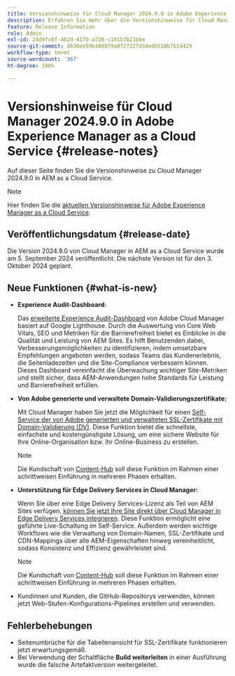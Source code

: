 ```yaml
---
title: Versionshinweise für Cloud Manager 2024.9.0 in Adobe Experience Manager as a Cloud Service
description: Erfahren Sie mehr über die Versionshinweise für Cloud Manager 2024.9.0 in AEM as a Cloud Service.
feature: Release Information
role: Admin
exl-id: 24d9fc6f-462d-417b-a728-c18157b23bbe
source-git-commit: d636ee59b480879a0f2722fd34edb510b7b14429
workflow-type: tm+mt
source-wordcount: '367'
ht-degree: 100%

---
```


# Versionshinweise für Cloud Manager 2024.9.0 in Adobe Experience Manager as a Cloud Service {#release-notes}

Auf dieser Seite finden Sie die Versionshinweise zu Cloud Manager 2024.9.0 in AEM as a Cloud Service.

>[!NOTE]
>
>Hier finden Sie die [aktuellen Versionshinweise für Adobe Experience Manager as a Cloud Service](/help/release-notes/release-notes-cloud/release-notes-current.md).

## Veröffentlichungsdatum {#release-date}

Die Version 2024.9.0 von Cloud Manager in AEM as a Cloud Service wurde am 5. September 2024 veröffentlicht. Die nächste Version ist für den 3. Oktober 2024 geplant.

## Neue Funktionen {#what-is-new}

* **Experience Audit-Dashboard:**

  Das [erweiterte Experience Audit-Dashboard](/help/implementing/cloud-manager/experience-audit-dashboard.md) von Adobe Cloud Manager basiert auf Google Lighthouse. Durch die Auswertung von Core Web Vitals, SEO und Metriken für die Barrierefreiheit bietet es Einblicke in die Qualität und Leistung von AEM Sites. Es hilft Benutzenden dabei, Verbesserungsmöglichkeiten zu identifizieren, indem umsetzbare Empfehlungen angeboten werden, sodass Teams das Kundenerlebnis, die Seitenladezeiten und die Site-Compliance verbessern können. Dieses Dashboard vereinfacht die Überwachung wichtiger Site-Metriken und stellt sicher, dass AEM-Anwendungen hohe Standards für Leistung und Barrierefreiheit erfüllen.

* **Von Adobe generierte und verwaltete Domain-Validierungszertifikate:**

  Mit Cloud Manager haben Sie jetzt die Möglichkeit für einen [Self-Service der von Adobe generierten und verwalteten SSL-Zertifikate mit Domain-Validierung (DV)](/help/implementing/cloud-manager/managing-ssl-certifications/add-ssl-certificate.md). Diese Funktion bietet die schnellste, einfachste und kostengünstigste Lösung, um eine sichere Website für Ihre Online-Organisation bzw. Ihr Online-Business zu erstellen. <!-- CMGR-52403 -->

  >[!NOTE]
  >
  >Die Kundschaft von [Content-Hub](/help/assets/product-overview.md) soll diese Funktion im Rahmen einer schrittweisen Einführung in mehreren Phasen erhalten.

* **Unterstützung für Edge Delivery Services in Cloud Manager:**

  Wenn Sie über eine Edge Delivery Services-Lizenz als Teil von AEM Sites verfügen, [können Sie jetzt Ihre Site direkt über Cloud Manager in Edge Delivery Services integrieren](/help/implementing/cloud-manager/edge-delivery/introduction-to-edge-delivery-services.md). Diese Funktion ermöglicht eine geführte Live-Schaltung im Self-Service. Außerdem werden wichtige Workflows wie die Verwaltung von Domain-Namen, SSL-Zertifikate und CDN-Mappings über alle AEM-Eigenschaften hinweg vereinheitlicht, sodass Konsistenz und Effizienz gewährleistet sind. <!-- CMGR-49859 -->

  >[!NOTE]
  >
  >Die Kundschaft von [Content-Hub](/help/assets/product-overview.md) soll diese Funktion im Rahmen einer schrittweisen Einführung in mehreren Phasen erhalten.

* Kundinnen und Kunden, die GitHub-Repositorys verwenden, können jetzt Web-Stufen-Konfigurations-Pipelines erstellen und verwenden. <!--( KEEP IN? SP: YES CMGR-59046 and Slack https://cq-dev.slack.com/archives/C07LFP5BZ2L/p1725407057847379 ) -->

<!--
## Early adoption program {#early-adoption}

For a chance to test some upcoming features, be a part of Adobe's early adoption program. -->


## Fehlerbehebungen

* Seitenumbrüche für die Tabellenansicht für SSL-Zertifikate funktionieren jetzt erwartungsgemäß. <!-- (CMGR-60804 - [UI] Pagination doesn't work for ssl certificates) -->
* Bei Verwendung der Schaltfläche **Build weiterleiten** in einer Ausführung wurde die falsche Artefaktversion weitergeleitet. <!-- ( KEEP IN? SP: YES CMGR-59519 and Slack https://cq-dev.slack.com/archives/C07LFPN2R08/p1725408253474129 ) -->

<!-- * Slack message says next release? SP: REMOVE (Leave in for now) SSL Certificates table in Cloud Manager now enables pagination in the user experience. ( https://jira.corp.adobe.com/browse/CMGR-61041 and Slack https://cq-dev.slack.com/archives/C07LFRE9QJU/p1725408553760009 ) --<>
